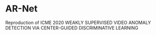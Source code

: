 # AR-Net
Reproduction of ICME 2020 WEAKLY SUPERVISED VIDEO ANOMALY DETECTION VIA CENTER-GUIDED DISCRIMINATIVE LEARNING
